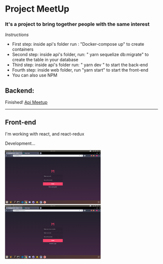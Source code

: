 <h1>Project MeetUp</h1>
<h3>It's a project to bring together people with the same interest</h3>
<i>Instructions</i>
<ul>
  <li>First step: inside api's folder run : "Docker-compose up"  to create containers</li>
  <li>Second step: inside api's folder,  run: " yarn sequelize db:migrate" to create the table in your database</li>
  <li>Third step: inside api's folder run: " yarn dev " to start the back-end</li>
  <li>Fourth step: inside web folder, run "yarn start" to start the front-end</li>
  <li> You can also use NPM</li>
</ul>

<h2>Backend: </h2>
Finished! 
<a href="api">Api Meetup</a>

<hr>

<h2>Front-end</h2>
I'm working with react, and react-redux <br>

Development...

<p>
  <img src="_images/meet1.png" width="315" />
  <img src="_images/meet2.png" width="315" />
</p>
